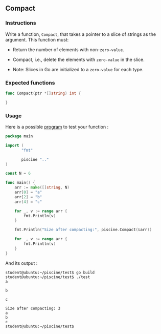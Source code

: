 ## Compact

### Instructions

Write a function, `Compact`, that takes a pointer to a slice of strings as the argument.
This function must:

- Return the number of elements with non-`zero-value`.

- Compact, i.e., delete the elements with `zero-value` in the slice.

- Note: Slices in Go are initialized to a `zero-value` for each type.

### Expected functions

```go
func Compact(ptr *[]string) int {

}
```

### Usage

Here is a possible [program](TODO-LINK) to test your function :

```go
package main

import (
       "fmt"

       piscine ".."
)

const N = 6

func main() {
	arr := make([]string, N)
	arr[0] = "a"
	arr[2] = "b"
	arr[4] = "c"

	for _, v := range arr {
		fmt.Println(v)
	}

	fmt.Println("Size after compacting:", piscine.Compact(&arr))

	for _, v := range arr {
		fmt.Println(v)
	}
}
```

And its output :

```console
student@ubuntu:~/piscine/test$ go build
student@ubuntu:~/piscine/test$ ./test
a

b

c

Size after compacting: 3
a
b
c
student@ubuntu:~/piscine/test$
```
